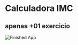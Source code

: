 # Calculadora IMC

## apenas +01 exercicio

![Finished App](https://github.com/londonappbrewery/Images/blob/master/bmi-calc-demo.gif)
